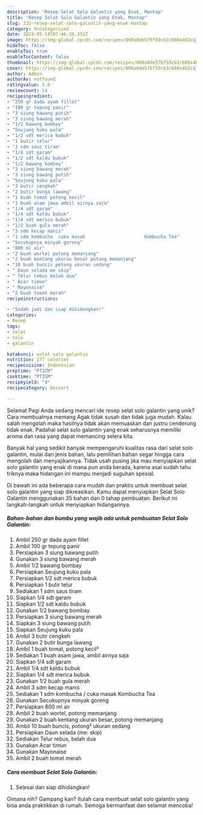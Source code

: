 ```yaml
---
description: "Resep Selat Solo Galantin yang Enak, Mantap"
title: "Resep Selat Solo Galantin yang Enak, Mantap"
slug: 232-resep-selat-solo-galantin-yang-enak-mantap
category: Uncategorized
date: 2023-05-14T07:46:20.331Z
image: https://img-global.cpcdn.com/recipes/000a0de576f59cb3/680x482cq70/selat-solo-galantin-foto-resep-utama.jpg
hideToc: false
enableToc: true
enableTocContent: false
thumbnail: https://img-global.cpcdn.com/recipes/000a0de576f59cb3/680x482cq70/selat-solo-galantin-foto-resep-utama.jpg
cover: https://img-global.cpcdn.com/recipes/000a0de576f59cb3/680x482cq70/selat-solo-galantin-foto-resep-utama.jpg
author: Admin
authorAv: notfound
ratingvalue: 3.6
reviewcount: 14
recipeingredient:
- "250 gr dada ayam fillet"
- "100 gr tepung panir"
- "3 siung bawang putih"
- "3 siung bawang merah"
- "1/2 bawang bombay"
- "Seujung kuku pala"
- "1/2 sdt merica bubuk"
- "1 butir telur"
- "1 sdm saus tiram"
- "1/4 sdt garam"
- "1/2 sdt kaldu bubuk"
- "1/2 bawang bombay"
- "3 siung bawang merah"
- "3 siung bawang putih"
- "Seujung kuku pala"
- "3 butir cengkeh"
- "2 butir bunga lawang"
- "1 buah tomat potong kecil"
- "1 buah asam jawa ambil airnya saja"
- "1/4 sdt garam"
- "1/4 sdt kaldu bubuk"
- "1/4 sdt merica bubuk"
- "1/2 buah gula merah"
- "3 sdm kecap manis"
- "1 sdm kombucha  cuka masak                      Kombucha Tea"
- "Secukupnya minyak goreng"
- "800 ml air"
- "2 buah wortel potong memanjang"
- "2 buah kentang ukuran besar potong memanjang"
- "10 buah buncis potong ukuran sedang"
- " Daun selada me skip"
- " Telur rebus belah dua"
- " Acar timun"
- " Mayonaise"
- "2 buah tomat merah"
recipeinstructions:

- "Sudah jadi dan siap dihidangkan!"
categories:
- Resep
tags:
- selat
- solo
- galantin

katakunci: selat solo galantin 
nutrition: 277 calories
recipecuisine: Indonesian
preptime: "PT37M"
cooktime: "PT35M"
recipeyield: "4"
recipecategory: Dessert

---
```



Selamat Pagi Anda sedang mencari ide resep selat solo galantin yang unik? Cara membuatnya memang Agak tidak susah dan tidak juga mudah. Kalau salah mengolah maka hasilnya tidak akan memuaskan dan justru cenderung tidak enak. Padahal selat solo galantin yang enak seharusnya memiliki aroma dan rasa yang dapat memancing selera kita.




Banyak hal yang sedikit banyak mempengaruhi kualitas rasa dari selat solo galantin, mulai dari jenis bahan, lalu pemilihan bahan segar hingga cara mengolah dan menyajikannya. Tidak usah pusing jika mau menyiapkan selat solo galantin yang enak di mana pun anda berada, karena asal sudah tahu triknya maka hidangan ini mampu menjadi suguhan spesial.


Di bawah ini ada beberapa cara mudah dan praktis untuk membuat selat solo galantin yang siap dikreasikan. Kamu dapat menyiapkan Selat Solo Galantin menggunakan 35 bahan dan 0 tahap pembuatan. Berikut ini langkah-langkah untuk menyiapkan hidangannya.

<!--inarticleads1-->

##### Bahan-bahan dan bumbu yang wajib ada untuk pembuatan Selat Solo Galantin:

1. Ambil 250 gr dada ayam fillet
1. Ambil 100 gr tepung panir
1. Persiapkan 3 siung bawang putih
1. Gunakan 3 siung bawang merah
1. Ambil 1/2 bawang bombay
1. Persiapkan Seujung kuku pala
1. Persiapkan 1/2 sdt merica bubuk
1. Persiapkan 1 butir telur
1. Sediakan 1 sdm saus tiram
1. Siapkan 1/4 sdt garam
1. Siapkan 1/2 sdt kaldu bubuk
1. Gunakan 1/2 bawang bombay
1. Persiapkan 3 siung bawang merah
1. Siapkan 3 siung bawang putih
1. Siapkan Seujung kuku pala
1. Ambil 3 butir cengkeh
1. Gunakan 2 butir bunga lawang
1. Ambil 1 buah tomat, potong kecil²
1. Sediakan 1 buah asam jawa, ambil airnya saja
1. Siapkan 1/4 sdt garam
1. Ambil 1/4 sdt kaldu bubuk
1. Siapkan 1/4 sdt merica bubuk
1. Gunakan 1/2 buah gula merah
1. Ambil 3 sdm kecap manis
1. Sediakan 1 sdm kombucha / cuka masak                      Kombucha Tea
1. Gunakan Secukupnya minyak goreng
1. Persiapkan 800 ml air
1. Ambil 2 buah wortel, potong memanjang
1. Gunakan 2 buah kentang ukuran besar, potong memanjang
1. Ambil 10 buah buncis, potong² ukuran sedang
1. Persiapkan  Daun selada (me: skip)
1. Sediakan  Telur rebus, belah dua
1. Gunakan  Acar timun
1. Gunakan  Mayonaise
1. Ambil 2 buah tomat merah




<!--inarticleads2-->

##### Cara membuat Selat Solo Galantin:


1. Selesai dan siap dihidangkan!



Gimana nih? Gampang kan? Itulah cara membuat selat solo galantin yang bisa anda praktikkan di rumah. Semoga bermanfaat dan selamat mencoba!
